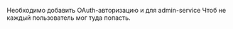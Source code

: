Необходимо добавить OAuth-авторизацию и для admin-service
Чтоб не каждый пользователь мог туда попасть.